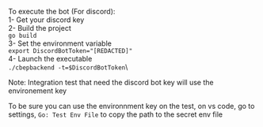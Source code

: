To execute the bot (For discord):\
1- Get your discord key\
2- Build the project\
```go build```\
3- Set the environment variable\
```export DiscordBotToken="[REDACTED]"```\
4- Launch the executable\
```./cbepbackend -t=$DiscordBotToken```\

Note: Integration test that need the discord bot key will use the environement key

To be sure you can use the environnment key on the test, on vs code, go to settings, `Go: Test Env File` to copy the path to the secret env file
